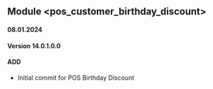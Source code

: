## Module <pos_customer_birthday_discount>

#### 08.01.2024
#### Version 14.0.1.0.0
#### ADD
- Initial commit for POS Birthday Discount

